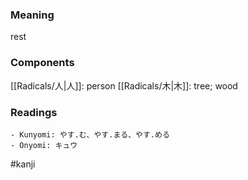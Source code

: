 ### Meaning

rest

### Components

[[Radicals/人|人]]: person [[Radicals/木|木]]: tree; wood

### Readings

```
- Kunyomi: やす.む、やす.まる、やす.める
- Onyomi: キュウ
```

#kanji